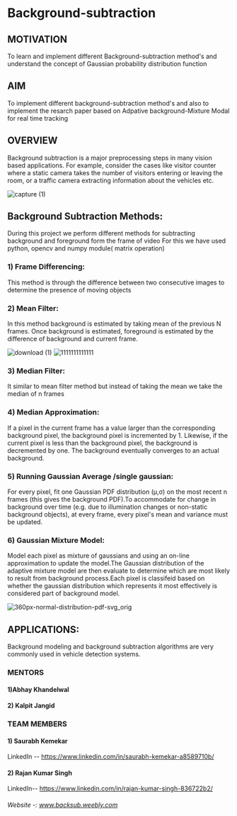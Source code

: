 #                                                Background-subtraction
## MOTIVATION
To learn and implement different Background-subtraction method's and understand the concept of Gaussian probability distribution function
## AIM
To implement different background-subtraction method's and also to implement the resarch paper based on  Adpative background-Mixture Modal for real time tracking 
## OVERVIEW
Background subtraction is a major preprocessing steps in many vision based applications. For example, consider the cases like visitor counter where a static camera takes the number of visitors entering or leaving the room, or a traffic camera extracting information about the vehicles etc.

![capture (1)](https://user-images.githubusercontent.com/50518930/61316081-0d907180-a7b5-11e9-9b0a-3e1f7508a348.png)

## Background Subtraction Methods:
During this project we perform different methods for subtracting background and foreground form the frame of video 
For this we have used python, opencv and numpy module( matrix operation) 

### 1) Frame Differencing:
This method is through the difference between two consecutive images to determine the presence of moving objects
### 2) Mean Filter:
In this method background is estimated by taking mean of the previous N frames. Once background is estimated, foreground is estimated by the difference of background and current frame.

![download (1)](https://user-images.githubusercontent.com/50518930/61317408-c3f55600-a7b7-11e9-9032-6e784cded33d.jpg)
![1111111111111](https://user-images.githubusercontent.com/50518930/61319680-8f37cd80-a7bc-11e9-922f-8649605683d4.jpg)


### 3) Median Filter:
It similar to mean filter method but instead of taking the mean we take the median of n frames

### 4) Median Approximation:
If a pixel in the current frame has a value larger than the corresponding background pixel, the background pixel is incremented by 1.
Likewise, if the current pixel is less than the background pixel, the background is decremented by one. The background eventually converges to an actual background.

### 5) Running Gaussian Average /single gaussian:
For every pixel, fit one Gaussian PDF distribution (µ,σ) on the most recent n frames (this gives the background PDF).To accommodate for change in background over time (e.g. due to illumination changes or non-static background objects), at every frame, every pixel's mean and variance must be updated.

### 6) Gaussian Mixture Model:
Model each pixel as mixture of gaussians and using an on-line approximation to update the model.The Gaussian distribution of the adaptive mixture model are then evaluate to determine which are most likely to result from background process.Each pixel is classifeid based on whether the gaussian distribution which represents it most effectively is considered part of background model.

![360px-normal-distribution-pdf-svg_orig](https://user-images.githubusercontent.com/50518930/61319551-4bdd5f00-a7bc-11e9-8082-75ee32ff90c8.png)



## APPLICATIONS:
Background modeling and background subtraction algorithms are very commonly used in vehicle detection systems.

### MENTORS
#### 1)Abhay Khandelwal
#### 2) Kalpit Jangid

### TEAM MEMBERS
#### 1) Saurabh Kemekar
LinkedIn -- https://www.linkedin.com/in/saurabh-kemekar-a8589710b/

#### 2) Rajan Kumar Singh
LinkedIn-- https://www.linkedin.com/in/rajan-kumar-singh-836722b2/

###### Website -: www.backsub.weebly.com
